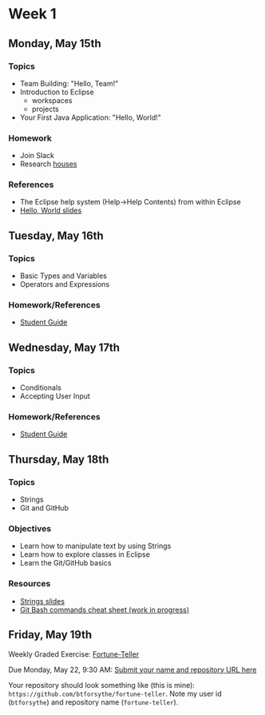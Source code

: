 # Week 1

## Monday, May 15th

### Topics

- Team Building: "Hello, Team!"
- Introduction to Eclipse
  - workspaces
  - projects
- Your First Java Application: "Hello, World!"

### Homework

- Join Slack
- Research [houses](./houses.md)

### References

- The Eclipse help system (Help->Help Contents) from within Eclipse
- [Hello, World slides](https://wecancodeit.github.io/java-slides/fundamentals/hello-world/)

## Tuesday, May 16th

### Topics

- Basic Types and Variables
- Operators and Expressions

### Homework/References

- [Student Guide](./types-and-expressions.md)

## Wednesday, May 17th

### Topics

- Conditionals
- Accepting User Input

### Homework/References

- [Student Guide](./conditionals-and-user-input.md)

## Thursday, May 18th

### Topics

- Strings
- Git and GitHub

### Objectives

- Learn how to manipulate text by using Strings
- Learn how to explore classes in Eclipse
- Learn the Git/GitHub basics

### Resources

- [Strings slides](https://wecancodeit.github.io/java-slides/fundamentals/strings/)
- [Git Bash commands cheat sheet (work in progress)](https://github.com/WeCanCodeIT/java-resources/tree/master/bash)

## Friday, May 19th

Weekly Graded Exercise: [Fortune-Teller](../exercises/fortune-teller/)

Due Monday, May 22, 9:30 AM: [Submit your name and repository URL here](https://goo.gl/forms/RaUf4mnPEUoi6kp23)

Your repository should look something like (this is mine): `https://github.com/btforsythe/fortune-teller`. Note my user id (`btforsythe`) and repository name (`fortune-teller`).
